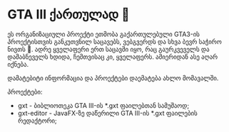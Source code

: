 # GTA III ქართულად 👋

ეს ორგანიზაციული პროექტი ეთმობა გაქართულებული GTA3-ის პროექტისთვის განკუთვნილ საცავებს, ვებგვერდს და სხვა ბევრ საჭირო ნივთს 🙂.
ადრე ყველაფერი ერთ საცავში იყო, რაც გაურკვეველს და დამაბნეველს ხდიდა, ჩემთვისაც კი, ყველაფერს. ამიერიდან ასე აღარ იქნება.

დამატებიტი ინფორმაცია და პროექტები დაემატება ახლო მომავალში.

პროექტები:
* gxt - ბიბლიოთეკა GTA III-ის *.gxt ფაილებთან სამუშაოდ;
* gxt-editor - JavaFX-ზე დაწერილი GTA III-ის *.gxt ფაილების რედაქტორი;
